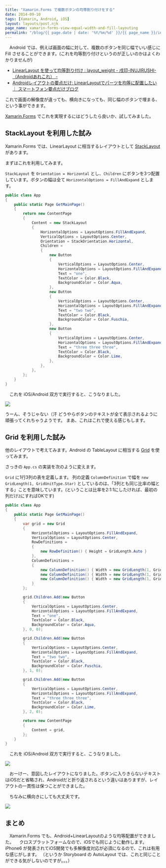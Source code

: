 ```yaml
---
title: "Xamarin.Forms で複数ボタンの均等割り付けをする"
date: 2014-09-10
tags: [Xamarin, Android, iOS]
layout: layouts/post.njk
page_name: xamarin-forms-view-equal-width-and-fill-layouting
permalink: "/blog/{{ page.date | date: '%Y/%m/%d' }}/{{ page_name }}/index.html"
---
```

　Android では、例えば画面の幅に対して、複数のボタンを同じ幅でいい感じに Fill させることができます。(これを均等割り付けというのが正しいのかはよくわかりませんが)
<!--more-->
* [LinearLayout を使って均等割り付け : layout_weight - 戌印-INUJIRUSHI- （Androidあれこれ） -](http://inujirushi123.blog.fc2.com/blog-entry-106.html)
* [Androidレイアウトの要点だけ: LinearLayoutでパーツを均等に配置したい ｜ スマートフォン要点だけブログ](http://blog.imho.jp/2011/08/android-linearlayout.html)

これで画面の解像度が違っても、横向きになっても、同じ幅のボタンで埋まる、という事ができます。


[Xamarin.Forms](http://xamarin.com/forms) でこれを実現するにはどうしたら良いか、試してみました。

## StackLayout を利用した試み

Xamarin.Forms では、LinearLayout に相当するレイアウトとして [StackLayout](http://iosapi.xamarin.com/?link=T%3aXamarin.Forms.StackLayout) があります。

まずはこれを利用してみます。

``StackLayout`` を ``Orientation = Horizontal`` とし、``Children`` にボタンを3つ配置しています。ボタンの幅は全て ``HorizontalOptions = FillAndExpand`` とします。

```csharp App.cs
public class App
{
    public static Page GetMainPage()
    {	
        return new ContentPage
        { 
            Content = new StackLayout
            {
                HorizontalOptions = LayoutOptions.FillAndExpand,
                VerticalOptions = LayoutOptions.Center,
                Orientation = StackOrientation.Horizontal,
                Children = 
                {
                    new Button
                    {
                        VerticalOptions = LayoutOptions.Center,
                        HorizontalOptions = LayoutOptions.FillAndExpand,
                        Text = "one",
                        TextColor = Color.Black,
                        BackgroundColor = Color.Aqua,
                    },
                    new Button
                    {
                        VerticalOptions = LayoutOptions.Center,
                        HorizontalOptions = LayoutOptions.FillAndExpand,
                        Text = "two two",
                        TextColor = Color.Black,
                        BackgroundColor = Color.Fuschia,
                    },   
                    new Button
                    {
                        VerticalOptions = LayoutOptions.Center,
                        HorizontalOptions = LayoutOptions.FillAndExpand,
                        Text = "three three three",
                        TextColor = Color.Black,
                        BackgroundColor = Color.Lime,
                    },
                },
            },
        };
    }
}
```

　これを iOS/Android 双方で実行すると、こうなりました。

![](/img/posts/xamarin_forms_view_equal_width_and_fill_layouting_01.png)

うーん、そうじゃない（汗
どうやらボタンのテキストが全て表示されるように頑張ってくれちゃうようです。
まあ、これはこれで使える感じもします。

## Grid を利用した試み

他のレイアウトで考えてみます。Android の TableLayout に相当する [Grid](http://iosapi.xamarin.com/?link=T%3aXamarin.Forms.Grid) を使ってみます。

さっきの ``App.cs`` の実装を次のように変えます。

``Grid`` に1行3列の表を定義します。
列の定義 ``ColumnDefinition`` で幅を ``new GridLength(1, GridUnitType.Star)`` としているのは、「3列とも同じ比率の幅とする」ことを意味しています。(ということは比率を2:1:1にしたければ、最初の列だけ``2``にすればOKです)

```csharp App.cs
public class App
{
    public static Page GetMainPage()
    {	
        var grid = new Grid
        {
            HorizontalOptions = LayoutOptions.FillAndExpand,
            VerticalOptions = LayoutOptions.Center,
            RowDefinitions =
            {
                new RowDefinition() { Height = GridLength.Auto }
            },
            ColumnDefinitions = 
            {
                new ColumnDefinition() { Width = new GridLength(1, GridUnitType.Star) },
                new ColumnDefinition() { Width = new GridLength(1, GridUnitType.Star) },
                new ColumnDefinition() { Width = new GridLength(1, GridUnitType.Star) },
            }
        };

        grid.Children.Add(new Button
        {
            VerticalOptions = LayoutOptions.Center,
            HorizontalOptions = LayoutOptions.FillAndExpand,
            Text = "one",
            TextColor = Color.Black,
            BackgroundColor = Color.Aqua,
        }, 0, 0);

        grid.Children.Add(new Button
        {
            VerticalOptions = LayoutOptions.Center,
            HorizontalOptions = LayoutOptions.FillAndExpand,
            Text = "two two",
            TextColor = Color.Black,
            BackgroundColor = Color.Fuschia,
        }, 1, 0);

        grid.Children.Add(new Button
        {
            VerticalOptions = LayoutOptions.Center,
            HorizontalOptions = LayoutOptions.FillAndExpand,
            Text = "three three three",
            TextColor = Color.Black,
            BackgroundColor = Color.Lime,
        }, 2, 0);

        return new ContentPage
        { 
            Content = grid,
        };
    }
}
```

　これを iOS/Android 双方で実行すると、こうなりました。

![](/img/posts/xamarin_forms_view_equal_width_and_fill_layouting_02.png)

　おーけー、意図したレイアウトになりました。ボタンに入りきらないテキストはiOSだと省略され、Androidだと折り返されるという違いはありますが、レイアウトの一貫性は保つことができました。

　ちなみに横向きにしても大丈夫です。

![](/img/posts/xamarin_forms_view_equal_width_and_fill_layouting_03.png)

## まとめ

　Xamarin.Forms でも、Android+LinearLayoutのような均等配置ができました。
　クロスプラットフォームなので、iOSでも同じように動作します。
iPhone6 が発表されてiOS開発でも多解像度対応が必須になるので、これは有用な感じがします。
（というか Storyboard の AutoLayout では、これと同じことができる気がしないのですが。。。）



